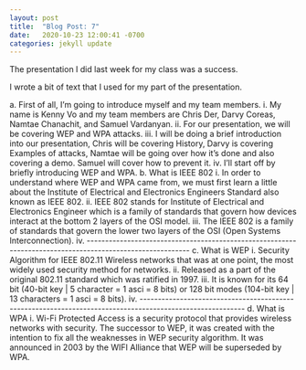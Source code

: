 ```yaml
---
layout: post
title:  "Blog Post: 7"
date:   2020-10-23 12:00:41 -0700
categories: jekyll update
---
```


The presentation I did last week for my class was a success. 
 
I wrote a bit of text that I used for my part of the presentation.

a.	First of all, I’m going to introduce myself and my team members. 
i.	My name is Kenny Vo and my team members are Chris Der, Darvy Coreas, Namtae Chanachit, and Samuel Vardanyan.
ii.	For our presentation, we will be covering WEP and WPA attacks. 
iii.	I will be doing a brief introduction into our presentation, Chris will be covering History, Darvy is covering Examples of attacks, Namtae will be going over how it’s done and also covering a demo. Samuel will cover how to prevent it.
iv.	I’ll start off by briefly introducing WEP and WPA.
b.	What is IEEE 802
i.	In order to understand where WEP and WPA came from, we must first learn a little about the Institute of Electrical and Electronics Engineers Standard also known as IEEE 802.
ii.	IEEE 802 stands for Institute of Electrical and Electronics Engineer which is a family of standards that govern how devices interact at the bottom 2 layers of the OSI model. 
iii.	The IEEE 802 is a family of standards that govern the lower two layers of the OSI (Open Systems Interconnection).
iv.	----------------------------------------------------------------------------------------------------------
c.	What is WEP
i.	Security Algorithm for IEEE 802.11 Wireless networks that was at one point, the most widely used security method for networks.
ii.	 Released as a part of the original 802.11 standard which was ratified in 1997. 
iii.	It is known for its 64 bit (40-bit key | 5 character = 1 asci = 8 bits) or 128 bit modes (104-bit key | 13 characters = 1 asci = 8 bits). 
iv.	----------------------------------------------------------------------------------------------------------
d.	What is WPA 
i.	Wi-Fi Protected Access is a security protocol that provides wireless networks with security. The successor to WEP, it was created with the intention to fix all the weaknesses in WEP security algorithm. It was  announced in 2003 by the WIFI Alliance that WEP will be superseded by WPA. 
 


